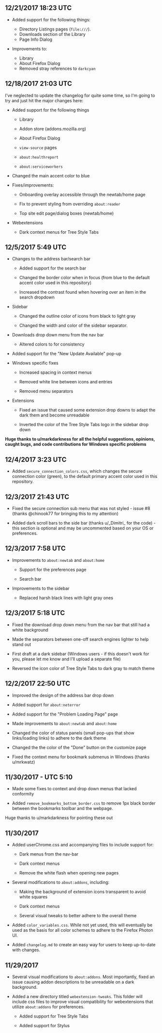 ## 12/21/2017 18:23 UTC

* Added support for the following things:
    * Directory Listings pages (`file:///`).
    * Downloads section of the Library
    * Page Info Dialog

* Improvements to:
    * Library
    * About Firefox Dialog
    * Removed stray references to `darkcyan`

## 12/18/2017 21:03 UTC

I've neglected to update the changelog for quite some time, so I'm going to try and just hit the major changes here:

* Added support for the following things

	* Library
	
	* Addon store (addons.mozilla.org)
	
	* About Firefox Dialog

	* `view-source` pages
	
	* `about:healthreport`
	
	* `about:serviceworkers`
		
* Changed the main accent color to blue

* Fixes/improvements:

	* Onboarding overlay accessible through the newtab/home page
	
	* Fix to prevent styling from overriding `about:reader`
	
	* Top site edit page/dialog boxes (newtab/home)

* Webextensions

	* Dark context menus for Tree Style Tabs


## 12/5/2017 5:49 UTC

* Changes to the address bar/search bar

	* Added support for the search bar
	
	* Changed the border color when in focus (from blue to the default accent color used in this repository)
	
	* Increased the contrast found when hovering over an item in the search dropdown

* Sidebar

	* Changed the outline color of icons from black to light gray
	
	* Changed the width and color of the sidebar separator.
	
* Downloads drop down menu from the nav bar

	* Altered colors to for consistency 
	
* Added support for the "New Update Available" pop-up

* Windows specific fixes

	* Increased spacing in context menus
	
	* Removed white line between icons and entries
	
	* Removed menu separators 
	
* Extensions

	* Fixed an issue that caused some extension drop downs to adapt the dark them and become unreadable 
	
	* Inverted the color of the Tree Style Tabs logo in the sidebar drop down 

**Huge thanks to u/markdarkness for all the helpful suggestions, opinions, caught bugs, and code contributions for Windows specific problems**

## 12/4/2017 3:23 UTC

* Added `secure_connection_colors.css`, which changes the secure connection color (green), to the default primary accent color used in this repository.


## 12/3/2017  21:43 UTC

* Fixed the secure connection sub menu that was not styled - issue #8 (thanks 
@chinook77 for bringing this to my attention)

* Added dark scroll bars to the side bar (thanks u/\_Dimitri\_ for the code) - this section is optional and may be uncommented based on your OS or preferences.


## 12/3/2017 7:58 UTC

* Improvements to `about:newtab` and `about:home`

	* Support for the preferences page
	
	* Search bar
	
* Improvements to the sidebar

	* Replaced harsh black lines with light gray ones

## 12/3/2017 5:18 UTC

* Fixed the download drop down menu from the nav bar that still had a white background 

* Made the separators between one-off search engines lighter to help stand out

* First draft at a dark sidebar (Windows users - if this doesn't work for you, please let me know and I'll upload a separate file)

* Reversed the icon color of Tree Style Tabs to dark gray to match theme

## 12/2/2017 22:50 UTC

* Improved the design of the address bar drop down

* Added support for `about:neterror`

* Added support for the "Problem Loading Page" page

* Made improvements to `about:newtab` and `about:home`

* Changed the color of status panels (small pop-ups that show links/loading links) to adhere to the dark theme 

* Changed the the color of the "Done" button on the customize page

* Fixed the context menu for bookmark submenus in Windows (thanks u/mrkwatz)


## 11/30/2017 - UTC 5:10

* Made some fixes to context and drop down menus that lacked conformity 

* Added `remove_bookmarks_bottom_border.css` to remove 1px black border between the bookmarks toolbar and the webpage.

Huge thanks to u/markdarkness for pointing these out


## 11/30/2017

* Added userChrome.css and accompanying files to include support for:

	* Dark menus from the nav-bar
	
	* Dark context menus
	
	* Remove the white flash when opening new pages

* Several modifications to `about:addons`, including:

	* Making the background of extension icons transparent to avoid white squares
	
	* Dark context menus 
	
	* Several visual tweaks to better adhere to the overall theme
	
* Added `color_variables.css`.  While not yet used, this will eventually be used as the basis for all color schemes to adhere to the Firefox Photon UI.  

* Added `changelog.md` to create an easy way for users to keep up-to-date with changes.  

## 11/29/2017

* Several visual modifications to `about:addons`.  Most importantly, fixed an issue causing addon descriptions to be unreadable on a dark background.
	
* Added a new directory titled `webextension-tweaks`.  This folder will include css files to improve visual compatibility for webextensions that utilize `about:addons` for preferences.  

	* Added support for Tree Style Tabs
	
	* Added support for Stylus
